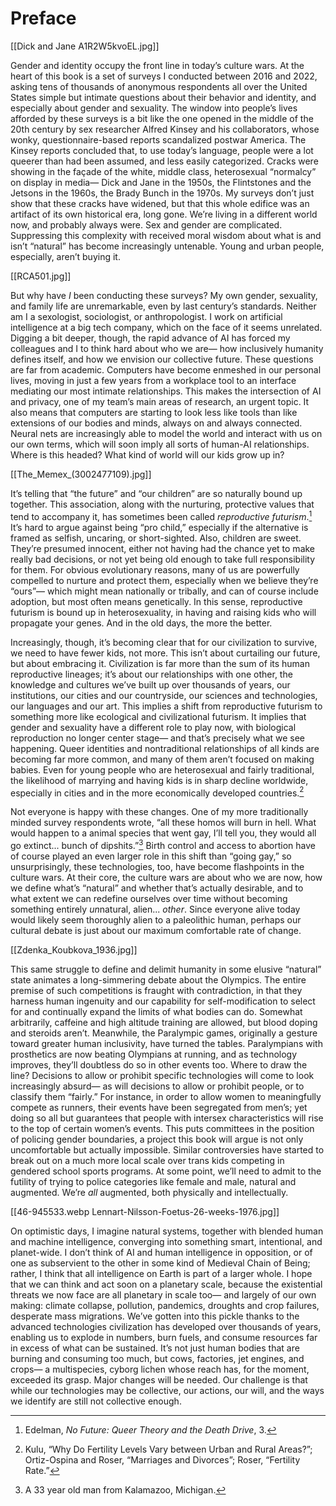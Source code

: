 Preface
=======

[[Dick and Jane A1R2W5kvoEL.jpg]]

Gender and identity occupy the front line in today’s culture wars. At the heart of this book is a set of surveys I conducted between 2016 and 2022, asking tens of thousands of anonymous respondents all over the United States simple but intimate questions about their behavior and identity, and especially about gender and sexuality. The window into people’s lives afforded by these surveys is a bit like the one opened in the middle of the 20th century by sex researcher Alfred Kinsey and his collaborators, whose wonky, questionnaire-based reports scandalized postwar America. The Kinsey reports concluded that, to use today’s language, people were a lot queerer than had been assumed, and less easily categorized. Cracks were showing in the façade of the white, middle class, heterosexual “normalcy” on display in media— Dick and Jane in the 1950s, the Flintstones and the Jetsons in the 1960s, the Brady Bunch in the 1970s. My surveys don’t just show that these cracks have widened, but that this whole edifice was an artifact of its own historical era, long gone. We’re living in a different world now, and probably always were. Sex and gender are complicated. Suppressing this complexity with received moral wisdom about what is and isn’t “natural” has become increasingly untenable. Young and urban people, especially, aren’t buying it.

[[RCA501.jpg]]

But why have *I* been conducting these surveys? My own gender, sexuality, and family life are unremarkable, even by last century’s standards. Neither am I a sexologist, sociologist, or anthropologist. I work on artificial intelligence at a big tech company, which on the face of it seems unrelated. Digging a bit deeper, though, the rapid advance of AI has forced my colleagues and I to think hard about who we are— how inclusively humanity defines itself, and how we envision our collective future. These questions are far from academic. Computers have become enmeshed in our personal lives, moving in just a few years from a workplace tool to an interface mediating our most intimate relationships. This makes the intersection of AI and privacy, one of my team’s main areas of research, an urgent topic. It also means that computers are starting to look less like tools than like extensions of our bodies and minds, always on and always connected. Neural nets are increasingly able to model the world and interact with us on our own terms, which will soon imply all sorts of human-AI relationships. Where is this headed? What kind of world will our kids grow up in?

[[The_Memex_(3002477109).jpg]]

It’s telling that “the future” and “our children” are so naturally bound up together. This association, along with the nurturing, protective values that tend to accompany it, has sometimes been called *reproductive futurism*.[^1] It’s hard to argue against being “pro child,” especially if the alternative is framed as selfish, uncaring, or short-sighted. Also, children are sweet. They’re presumed innocent, either not having had the chance yet to make really bad decisions, or not yet being old enough to take full responsibility for them. For obvious evolutionary reasons, many of us are powerfully compelled to nurture and protect them, especially when we believe they’re “ours”— which might mean nationally or tribally, and can of course include adoption, but most often means genetically. In this sense, reproductive futurism is bound up in heterosexuality, in having and raising kids who will propagate your genes. And in the old days, the more the better.

Increasingly, though, it’s becoming clear that for our civilization to survive, we need to have fewer kids, not more. This isn’t about curtailing our future, but about embracing it. Civilization is far more than the sum of its human reproductive lineages; it’s about our relationships with one other, the knowledge and cultures we’ve built up over thousands of years, our institutions, our cities and our countryside, our sciences and technologies, our languages and our art. This implies a shift from reproductive futurism to something more like ecological and civilizational futurism. It implies that gender and sexuality have a different role to play now, with biological reproduction no longer center stage— and that’s precisely what we see happening. Queer identities and nontraditional relationships of all kinds are becoming far more common, and many of them aren’t focused on making babies. Even for young people who are heterosexual and fairly traditional, the likelihood of marrying and having kids is in sharp decline worldwide, especially in cities and in the more economically developed countries.[^2]

Not everyone is happy with these changes. One of my more traditionally minded survey respondents wrote, “all these homos will burn in hell. What would happen to a animal species that went gay, I’ll tell you, they would all go extinct... bunch of dipshits.”[^3] Birth control and access to abortion have of course played an even larger role in this shift than “going gay,” so unsurprisingly, these technologies, too, have become flashpoints in the culture wars. At their core, the culture wars are about who we are now, how we define what’s “natural” and whether that’s actually desirable, and to what extent we can redefine ourselves over time without becoming something entirely *un*natural, alien... *other*. Since everyone alive today would likely seem thoroughly alien to a paleolithic human, perhaps our cultural debate is just about our maximum comfortable rate of change.

[[Zdenka_Koubkova_1936.jpg]]

This same struggle to define and delimit humanity in some elusive “natural” state animates a long-simmering debate about the Olympics. The entire premise of such competitions is fraught with contradiction, in that they harness human ingenuity and our capability for self-modification to select for and continually expand the limits of what bodies can do. Somewhat arbitrarily, caffeine and high altitude training are allowed, but blood doping and steroids aren’t. Meanwhile, the Paralympic games, originally a gesture toward greater human inclusivity, have turned the tables. Paralympians with prosthetics are now beating Olympians at running, and as technology improves, they’ll doubtless do so in other events too. Where to draw the line? Decisions to allow or prohibit specific technologies will come to look increasingly absurd— as will decisions to allow or prohibit people, or to classify them “fairly.” For instance, in order to allow women to meaningfully compete as runners, their events have been segregated from men’s; yet doing so all but guarantees that people with intersex characteristics will rise to the top of certain women’s events. This puts committees in the position of policing gender boundaries, a project this book will argue is not only uncomfortable but actually impossible. Similar controversies have started to break out on a much more local scale over trans kids competing in gendered school sports programs. At some point, we’ll need to admit to the futility of trying to police categories like female and male, natural and augmented. We’re *all* augmented, both physically and intellectually.

[[46-945533.webp Lennart-Nilsson-Foetus-26-weeks-1976.jpg]]

On optimistic days, I imagine natural systems, together with blended human and machine intelligence, converging into something smart, intentional, and planet-wide. I don’t think of AI and human intelligence in opposition, or of one as subservient to the other in some kind of Medieval Chain of Being; rather, I think that all intelligence on Earth is part of a larger whole. I hope that we can think and act soon on a planetary scale, because the existential threats we now face are all planetary in scale too— and largely of our own making: climate collapse, pollution, pandemics, droughts and crop failures, desperate mass migrations. We’ve gotten into this pickle thanks to the advanced technologies civilization has developed over thousands of years, enabling us to explode in numbers, burn fuels, and consume resources far in excess of what can be sustained. It’s not just human bodies that are burning and consuming too much, but cows, factories, jet engines, and crops— a multispecies, cyborg lichen whose reach has, for the moment, exceeded its grasp. Major changes will be needed. Our challenge is that while our technologies may be collective, our actions, our will, and the ways we identify are still not collective enough.


[^1]: Edelman, *No Future: Queer Theory and the Death Drive*, 3.

[^2]: Kulu, “Why Do Fertility Levels Vary between Urban and Rural Areas?”; Ortiz-Ospina and Roser, “Marriages and Divorces”; Roser, “Fertility Rate.”

[^3]: A 33 year old man from Kalamazoo, Michigan.
